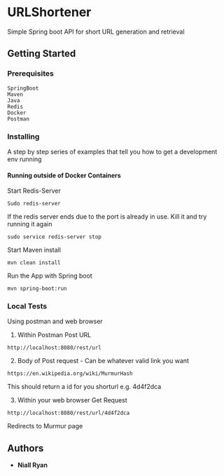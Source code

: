 # URLShortener

Simple Spring boot API for short URL generation and retrieval

## Getting Started

### Prerequisites

```
SpringBoot
Maven
Java
Redis
Docker
Postman
```

### Installing

A step by step series of examples that tell you how to get a development env running

#### Running outside of Docker Containers

Start Redis-Server

```
Sudo redis-server
```
If the redis server ends due to the port is already in use. Kill it and try running it again

```
sudo service redis-server stop
```

Start Maven install

```
mvn clean install
```

Run the App with Spring boot
```
mvn spring-boot:run
```

### Local Tests

Using postman and web browser

1. Within Postman
Post URL 
```
http://localhost:8080/rest/url
```
2. Body of Post request - Can be whatever valid link you want
```
https://en.wikipedia.org/wiki/MurmurHash
```
This should return a id for you shorturl
e.g. 4d4f2dca

3. Within your web browser
Get Request 
```
http://localhost:8080/rest/url/4d4f2dca
```

Redirects to Murmur page



## Authors

* **Niall Ryan** 


